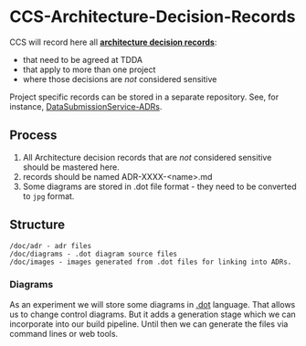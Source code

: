 # CCS-Architecture-Decision-Records
CCS will record here all **[architecture decision records](doc/adr)**:
 - that need to be agreed at TDDA 
 - that apply to more than one project
 - where those decisions are _not_ considered sensitive 

Project specific records can be stored in a separate repository. See, for instance, 
[DataSubmissionService-ADRs](https://github.com/Crown-Commercial-Service/DataSubmissionService-ADRs).

## Process

1. All Architecture decision records that are _not_ considered sensitive should be mastered here. 
1. records should be named ADR-XXXX-\<name>.md
1. Some diagrams are stored in .dot file format - they need to be converted to `jpg` format.

## Structure

```
/doc/adr - adr files
/doc/diagrams - .dot diagram source files
/doc/images - images generated from .dot files for linking into ADRs.
```

### Diagrams

As an experiment we will store some diagrams in [.dot](https://www.graphviz.org/documentation/) language. 
That allows us to change control diagrams. But it adds a generation stage which we can incorporate into our build pipeline.
Until then we can generate the files via command lines or web tools.

